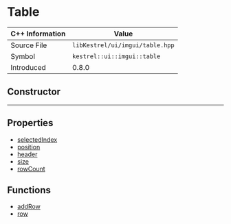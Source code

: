 
# Table

| C++ Information | Value |
| --- | --- |
| Source File | `libKestrel/ui/imgui/table.hpp` |
| Symbol | `kestrel::ui::imgui::table` |
| Introduced | 0.8.0 |

## Constructor

---

## Properties

 - [selectedIndex](selectedIndex.md)
 - [position](position.md)
 - [header](header.md)
 - [size](size.md)
 - [rowCount](rowCount.md)

## Functions

 - [addRow](addRow.md)
 - [row](row.md)

